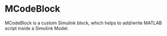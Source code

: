 # MCodeBlock
 MCodeBlock is a custom Simulink block, which helps to add/write MATLAB script inside a Simulink Model. 
